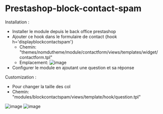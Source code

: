 # Prestashop-block-contact-spam

Installation :
- Installer le module depuis le back office prestashop
- Ajouter ce hook dans le formulaire de contact {hook h='displayblockcontactspam'}
  - Chemin: "themes/nomdutheme/module/contactform/views/templates/widget/contactform.tpl"
  - Emplacement: ![image](https://github.com/ModulesDIOQA/Prestashop-block-contact-spam/assets/76499449/6025b979-3c16-4c79-b2d8-7ec04b7c81cf)
- Configurer le module en ajoutant une question et sa réponse

Customization :
- Pour changer la taille des col
- Chemin: "modules/blockcontactspam/views/template/hook/question.tpl"

![image](https://github.com/ModulesDIOQA/Prestashop-block-contact-spam/assets/76499449/664167b1-75aa-4992-b6ab-602fdf15d278)
![image](https://github.com/ModulesDIOQA/Prestashop-block-contact-spam/assets/76499449/a02391ce-2931-497b-9872-e7a647630cde)
